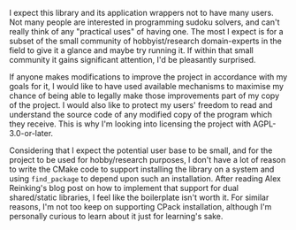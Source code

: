 
I expect this library and its application wrappers not to have many users. Not many people are interested in programming sudoku solvers, and can't really think of any "practical uses" of having one. The most I expect is for a subset of the small community of hobbyist/research domain-experts in the field to give it a glance and maybe try running it. If within that small community it gains significant attention, I'd be pleasantly surprised.

If anyone makes modifications to improve the project in accordance with my goals for it, I would like to have used available mechanisms to maximise my chance of being able to legally make those improvements part of my copy of the project. I would also like to protect my users' freedom to read and understand the source code of any modified copy of the program which they receive. This is why I'm looking into licensing the project with AGPL-3.0-or-later.

Considering that I expect the potential user base to be small, and for the project to be used for hobby/research purposes, I don't have a lot of reason to write the CMake code to support installing the library on a system and using `find_package` to depend upon such an installation. After reading Alex Reinking's blog post on how to implement that support for dual shared/static libraries, I feel like the boilerplate isn't worth it. For similar reasons, I'm not too keep on supporting CPack installation, although I'm personally curious to learn about it just for learning's sake.